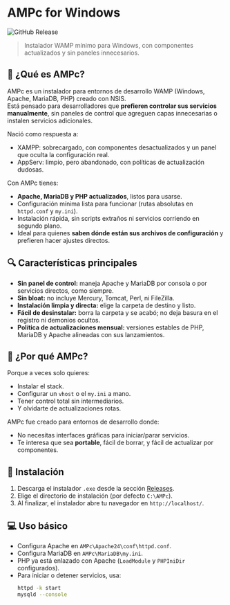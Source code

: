 # AMPc for Windows
![GitHub Release](https://img.shields.io/github/v/release/hucrea/AMPc?color=%2523585858&link=https://github.com/hucrea/AMPc/releases/latest)
> Instalador WAMP mínimo para Windows, con componentes actualizados y sin paneles innecesarios.

## 🚀 ¿Qué es AMPc?

AMPc es un instalador para entornos de desarrollo WAMP (Windows, Apache, MariaDB, PHP) creado con NSIS.  
Está pensado para desarrolladores que **prefieren controlar sus servicios manualmente**, sin paneles de control que agreguen capas innecesarias o instalen servicios adicionales.

Nació como respuesta a:
- XAMPP: sobrecargado, con componentes desactualizados y un panel que oculta la configuración real.
- AppServ: limpio, pero abandonado, con políticas de actualización dudosas.

Con AMPc tienes:
- **Apache, MariaDB y PHP actualizados**, listos para usarse.
- Configuración mínima lista para funcionar (rutas absolutas en `httpd.conf` y `my.ini`).
- Instalación rápida, sin scripts extraños ni servicios corriendo en segundo plano.
- Ideal para quienes **saben dónde están sus archivos de configuración** y prefieren hacer ajustes directos.

## 🔍 Características principales

- **Sin panel de control:** maneja Apache y MariaDB por consola o por servicios directos, como siempre.
- **Sin bloat:** no incluye Mercury, Tomcat, Perl, ni FileZilla.
- **Instalación limpia y directa:** elige la carpeta de destino y listo.
- **Fácil de desinstalar:** borra la carpeta y se acabó; no deja basura en el registro ni demonios ocultos.
- **Política de actualizaciones mensual:** versiones estables de PHP, MariaDB y Apache alineadas con sus lanzamientos.

## 📝 ¿Por qué AMPc?

Porque a veces solo quieres:
- Instalar el stack.
- Configurar un `vhost` o el `my.ini` a mano.
- Tener control total sin intermediarios.
- Y olvidarte de actualizaciones rotas.

AMPc fue creado para entornos de desarrollo donde:
- No necesitas interfaces gráficas para iniciar/parar servicios.
- Te interesa que sea **portable**, fácil de borrar, y fácil de actualizar por componentes.

## 🚀 Instalación

1. Descarga el instalador `.exe` desde la sección [Releases](https://github.com/hucrea/AMPc/releases).
2. Elige el directorio de instalación (por defecto `C:\AMPc`).
3. Al finalizar, el instalador abre tu navegador en `http://localhost/`.

## 💻 Uso básico

- Configura Apache en `AMPc\Apache24\conf\httpd.conf`.
- Configura MariaDB en `AMPc\MariaDB\my.ini`.
- PHP ya está enlazado con Apache (`LoadModule` y `PHPIniDir` configurados).
- Para iniciar o detener servicios, usa:
  ```bash
  httpd -k start
  mysqld --console